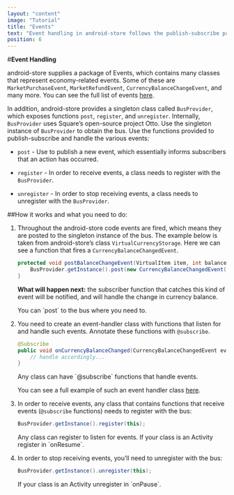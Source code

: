 ```yaml
---
layout: "content"
image: "Tutorial"
title: "Events"
text: "Event handling in android-store follows the publish-subscribe pattern."
position: 6
---
```


#**Event Handling**

android-store supplies a package of Events, which contains many classes that represent  economy-related events. Some of these are `MarketPurchaseEvent`, `MarketRefundEvent`, `CurrencyBalanceChangeEvent`, and many more. You can see the full list of events [here](https://github.com/soomla/android-store/tree/master/SoomlaAndroidStore/src/com/soomla/store/events).

In addition, android-store provides a singleton class called `BusProvider`, which exposes functions `post`, `register`, and `unregister`. Internally, `BusProvider` uses Square’s open-source project Otto. Use the singleton instance of `BusProvider` to obtain the bus. Use the functions provided to publish-subscribe and handle the various events:

- `post` - Use to publish a new event, which essentially informs subscribers that an action has occurred.

- `register` - In order to receive events, a class needs to register with the `BusProvider`.

- `unregister` - In order to stop receiving events, a class needs to unregister with the `BusProvider`.

##How it works and what you need to do:

1. Throughout the android-store code events are fired, which means they are posted to the singleton instance of the bus. The example below is taken from android-store’s class `VirtualCurrencyStorage`. Here we can see a function that fires a `CurrencyBalanceChangedEvent`.

    ``` java
    protected void postBalanceChangeEvent(VirtualItem item, int balance, int amountAdded) {
        BusProvider.getInstance().post(new CurrencyBalanceChangedEvent((VirtualCurrency)item, balance, amountAdded));
    }
    ```

    **What will happen next:** the subscriber function that catches this kind of event will be notified, and will handle the change in currency balance.

    <div class="info-box">You can `post` to the bus where you need to.</div>

2. You need to create an event-handler class with functions that listen for and handle such events. Annotate these functions with `@subscribe`.

    ``` java
    @Subscribe
    public void onCurrencyBalanceChanged(CurrencyBalanceChangedEvent event) {
        // handle accordingly...
    }
    ```

    <div class="info-box">Any class can have `@subscribe` functions that handle events.</div>

    You can see a full example of such an event handler class [here](https://github.com/soomla/android-store/blob/master/SoomlaAndroidExample/src/com/soomla/example/ExampleEventHandler.java).

3. In order to receive events, any class that contains functions that receive events (`@subscribe` functions) needs to register with the bus:
    ``` java
    BusProvider.getInstance().register(this);
    ```

    <div class="info-box">Any class can register to listen for events. If your class is an Activity register in `onResume`.</div>

4. In order to stop receiving events, you’ll need to unregister with the bus:

    ``` java
    BusProvider.getInstance().unregister(this);
    ```

    <div class="info-box">If your class is an Activity unregister in `onPause`.</div>
